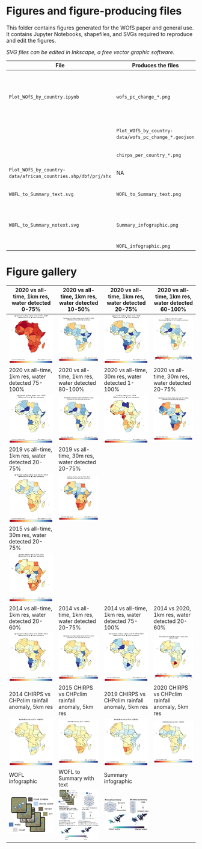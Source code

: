 # Figures and figure-producing files

This folder contains figures generated for the WOfS paper and general use. It contains Jupyter Notebooks, shapefiles, and SVGs required to reproduce and edit the figures.

*SVG files can be edited in Inkscape, a free vector graphic software.*

| **File**                            | **Produces the files**                 | **Comments**     |
|-------------------------------------|----------------------------------------|------------------|
| `Plot_WOfS_by_country.ipynb`        | `wofs_pc_change_*.png`                 | Default notebook settings use 30m default WOfS resolution which requires large sandbox. Upper/lower bounds, temporal extent, resolution are defined in the notebook / exported filenames. |
|                                     | `Plot_WOfS_by_country-data/wofs_pc_change_*.geojson` | Interim geodataframe data export - use to modify an existing plot.                                                           |
|                                     | `chirps_per_country_*.png`             | CHIRPS rainfall data summed over the year and subtracted.
| `Plot_WOfS_by_country-data/african_countries.shp/dbf/prj/shx` | NA                                     | Shapefile used by `Plot_WOfS_by_country.ipynb`.                                                                           |
| `WOFL_to_Summary_text.svg`          | `WOFL_to_Summary_text.png`             | Walkthrough of WOfS WOFL to annual to all-time summary process. Brief text description included.                                                    |
| `WOFL_to_Summary_notext.svg`        | `Summary_infographic.png`              | Export a section of the image by selecting the desired layers then clicking File > Export PNG Image > Selection.                                    |
|                                     | `WOFL_infographic.png`                 |                                                                                                                                                     |

# Figure gallery

|   2020 vs all-time, 1km res, water detected 0-75%   |  2020 vs all-time, 1km res, water detected 10-50%   |  2020 vs all-time, 1km res, water detected 20-75%   | 2020 vs all-time, 1km res, water detected 60-100%  |
|------------|-------------------|------------------|--------------------|
| ![](./wofs_pc_change_2020_vs_alltime_0-75.png)     | ![](./wofs_pc_change_2020_vs_alltime_10-50.png)     | ![](./wofs_pc_change_2020_vs_alltime_20-75.png)   | ![](./wofs_pc_change_2020_vs_alltime_60-100.png) |
|   2020 vs all-time, 1km res, water detected 75-100%   |  2020 vs all-time, 1km res, water detected 80-100%   |  2020 vs all-time, 30m res, water detected 1-100%   | 2020 vs all-time, 30m res, water detected 20-75%  |
| ![](./wofs_pc_change_2020_vs_alltime_75-100.png)     | ![](./wofs_pc_change_2020_vs_alltime_80-100.png)     | ![](./wofs_pc_change_2020_vs_alltime_1-100_30m-res.png)   | ![](./wofs_pc_change_2020_vs_alltime_20-75_30m-res.png) |
|   2019 vs all-time, 1km res, water detected 20-75%   |  2019 vs all-time, 30m res, water detected 20-75%   |   |  |
| ![](./wofs_pc_change_2019_vs_alltime_20-75.png)     | ![](./wofs_pc_change_2019_vs_alltime_20-75_30m-res.png)     |   |  |
|   2015 vs all-time, 30m res, water detected 20-75%   |   |   |  |
| ![](./wofs_pc_change_2015_vs_alltime_20-75_30m-res.png)     |   |   |  |
|   2014 vs all-time, 1km res, water detected 20-60%   |  2014 vs all-time, 1km res, water detected 20-75%   |  2014 vs all-time, 1km res, water detected 75-100%   | 2014 vs 2020, 1km res, water detected 20-60%  |
| ![](./wofs_pc_change_2014_vs_alltime_20-60.png)     | ![](./wofs_pc_change_2014_vs_alltime_20-75.png)     | ![](./wofs_pc_change_2014_vs_alltime_75-100.png)   | ![](./wofs_pc_change_2014_vs_2020.png) |
|   2014 CHIRPS vs CHPclim rainfall anomaly, 5km res   |  2015 CHIRPS vs CHPclim rainfall anomaly, 5km res   |  2019 CHIRPS vs CHPclim rainfall anomaly, 5km res   | 2020 CHIRPS vs CHPclim rainfall anomaly, 5km res  |
| ![](./rainfall_anomaly_per_country_2014_5km.png)     | ![](./rainfall_anomaly_per_country_2015_5km.png)     | ![](./rainfall_anomaly_per_country_2019_5km.png)   | ![](./rainfall_anomaly_per_country_2020_5km.png) |
|   WOFL infographic   |  WOFL to Summary with text  |  Summary infographic   |  |
| ![](./WOFL_infographic.png)     | ![](./WOFL_to_Summary_text.png)     | ![](./Summary_infographic.png)   | |